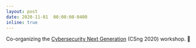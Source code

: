 ```yaml
---
layout: post
date: 2020-11-01  00:00:00-0400
inline: true
---
```


Co-organizing the [Cybersecurity Next Generation](https://csng.nl/?q=event) (CSng 2020) workshop. :school: 
